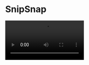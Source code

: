 # SnipSnap

<video controls width="250" alt="video not supported" src="https://github.com/vinayak1809/Book-a-Barber/assets/63184281/1565d4c0-10cc-4927-9cc7-5acb2bc7e5f8" />









